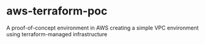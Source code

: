 # aws-terraform-poc
A proof-of-concept environment in AWS creating a simple VPC environment using terraform-managed infrastructure
